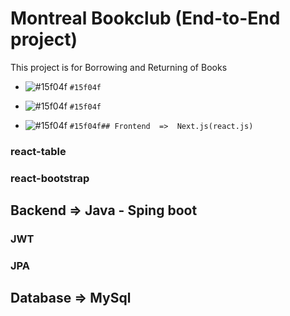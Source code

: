 
# Montreal Bookclub (End-to-End project)
This project is for Borrowing and Returning of Books

- ![#15f04f](https://via.placeholder.com/15/f03c15/f03c15.png) `#15f04f`
- ![#15f04f](https://via.placeholder.com/15/f03c15/f03c15.png) `#15f04f`


- ![#15f04f](https://via.placeholder.com/15/f03c15/f03c15.png) `#15f04f## Frontend	=>	Next.js(react.js) `
### react-table
### react-bootstrap
##  Backend		=> Java - Sping boot
### JWT
### JPA
			
## Database	=> MySql 

